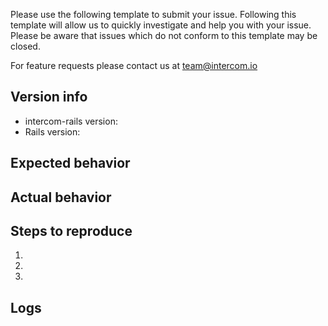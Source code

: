 Please use the following template to submit your issue. Following this template will allow us to quickly investigate and help you with your issue. Please be aware that issues which do not conform to this template may be closed.

For feature requests please contact us at team@intercom.io


## Version info
  - intercom-rails version:
  - Rails version:

## Expected behavior

## Actual behavior

## Steps to reproduce
 1. 
 2. 
 3. 

## Logs
